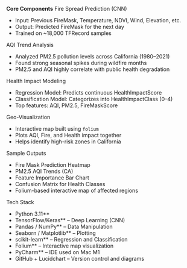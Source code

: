 **Core Components**
Fire Spread Prediction (CNN)
- Input: Previous FireMask, Temperature, NDVI, Wind, Elevation, etc.
- Output: Predicted FireMask for the next day
- Trained on ~18,000 TFRecord samples

AQI Trend Analysis
- Analyzed PM2.5 pollution levels across California (1980–2021)
- Found strong seasonal spikes during wildfire months
- PM2.5 and AQI highly correlate with public health degradation

Health Impact Modeling
- Regression Model: Predicts continuous HealthImpactScore
- Classification Model: Categorizes into HealthImpactClass (0–4)
- Top features: AQI, PM2.5, FireMaskScore

Geo-Visualization
- Interactive map built using `folium`
- Plots AQI, Fire, and Health impact together
- Helps identify high-risk zones in California

Sample Outputs
- Fire Mask Prediction Heatmap  
- PM2.5 AQI Trends (CA)  
- Feature Importance Bar Chart  
- Confusion Matrix for Health Classes  
- Folium-based interactive map of affected regions

Tech Stack
- Python 3.11**
- TensorFlow/Keras** – Deep Learning (CNN)
- Pandas / NumPy** – Data Manipulation
- Seaborn / Matplotlib** – Plotting
- scikit-learn** – Regression and Classification
- Folium** – Interactive map visualization
- PyCharm** – IDE used on Mac M1
- GitHub + Lucidchart – Version control and diagrams
